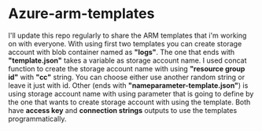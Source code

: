 # Azure-arm-templates
I'll update this repo regularly to share the ARM templates that i'm working on with everyone.
With using first two templates you can create storage account with blob container named as **"logs"**.
The one that ends with **"template.json"** takes a variable as storage account name. I used concat function to create the storage account name with using **"resource group id"** with **"cc"** string. You can choose either use another random string or leave it just with id.
Other (ends with **"nameparameter-template.json"**) is using storage account name with using parameter that is going to define by the one that wants to create storage account with using the template.
Both have **access key** and **connection strings** outputs to use the templates programmatically.

